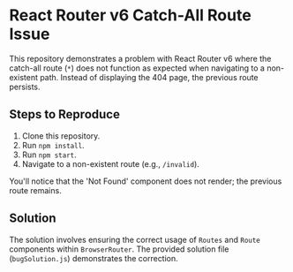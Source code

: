 # React Router v6 Catch-All Route Issue

This repository demonstrates a problem with React Router v6 where the catch-all route (`*`) does not function as expected when navigating to a non-existent path.  Instead of displaying the 404 page, the previous route persists.

## Steps to Reproduce

1. Clone this repository.
2. Run `npm install`.
3. Run `npm start`.
4. Navigate to a non-existent route (e.g., `/invalid`).

You'll notice that the 'Not Found' component does not render; the previous route remains.

## Solution

The solution involves ensuring the correct usage of `Routes` and `Route` components within `BrowserRouter`.  The provided solution file (`bugSolution.js`) demonstrates the correction.